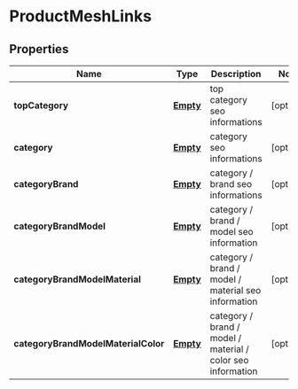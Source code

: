 
# ProductMeshLinks

## Properties
Name | Type | Description | Notes
------------ | ------------- | ------------- | -------------
**topCategory** | [**Empty**](Empty.md) | top category seo informations |  [optional]
**category** | [**Empty**](Empty.md) | category seo informations |  [optional]
**categoryBrand** | [**Empty**](Empty.md) | category / brand seo informations |  [optional]
**categoryBrandModel** | [**Empty**](Empty.md) | category / brand / model seo information |  [optional]
**categoryBrandModelMaterial** | [**Empty**](Empty.md) | category / brand / model / material seo information |  [optional]
**categoryBrandModelMaterialColor** | [**Empty**](Empty.md) | category / brand / model / material / color seo information |  [optional]



